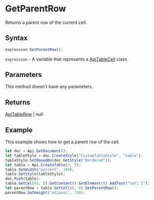 # GetParentRow

Returns a parent row of the current cell.

## Syntax

```javascript
expression.GetParentRow();
```

`expression` - A variable that represents a [ApiTableCell](../ApiTableCell.md) class.

## Parameters

This method doesn't have any parameters.

## Returns

[ApiTableRow](../../ApiTableRow/ApiTableRow.md) \| null

## Example

This example shows how to get a parent row of the cell.

```javascript
let doc = Api.GetDocument();
let tableStyle = doc.CreateStyle("CustomTableStyle", "table");
tableStyle.SetBasedOn(doc.GetStyle("Bordered"));
let table = Api.CreateTable(3, 3);
table.SetWidth("percent", 100);
table.SetStyle(tableStyle);
doc.Push(table);
table.GetCell(0, 0).GetContent().GetElement(0).AddText("Cell 1");
let parentRow = table.GetCell(0, 0).GetParentRow();
parentRow.SetHeight("atLeast", 720);
```

